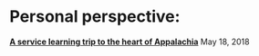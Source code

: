 <style>body {text-align: justify}</style>
<style>body {"font-family: Brill; font-size:3pt; text-align: justify}</style>

# **Personal perspective**:
[**A service learning trip to the heart of Appalachia**](https://nordiechcharfi.github.io/2018-05-18-A%20service-learning-trip-to-the-heart-of-Appalachia/)  May 18, 2018 
